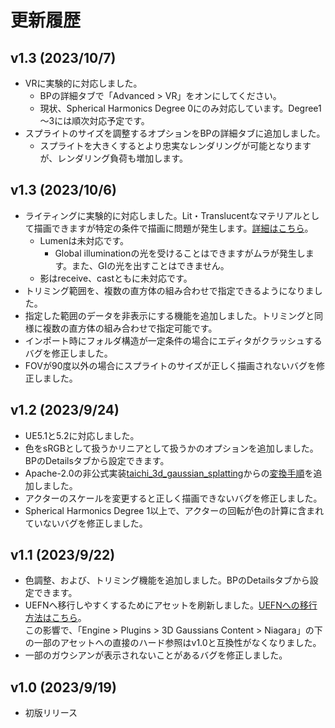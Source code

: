 # 更新履歴

## v1.3 (2023/10/7)
- VRに実験的に対応しました。
    - BPの詳細タブで「Advanced > VR」をオンにしてください。
    - 現状、Spherical Harmonics Degree 0にのみ対応しています。Degree1～3には順次対応予定です。
- スプライトのサイズを調整するオプションをBPの詳細タブに追加しました。
    - スプライトを大きくするとより忠実なレンダリングが可能となりますが、レンダリング負荷も増加します。

## v1.3 (2023/10/6)
- ライティングに実験的に対応しました。Lit・Translucentなマテリアルとして描画できますが特定の条件で描画に問題が発生します。[詳細はこちら](../how-to-import#_4)。
    - Lumenは未対応です。
        - Global illuminationの光を受けることはできますがムラが発生します。また、GIの光を出すことはできません。
    - 影はreceive、castともに未対応です。
- トリミング範囲を、複数の直方体の組み合わせで指定できるようになりました。
- 指定した範囲のデータを非表示にする機能を追加しました。トリミングと同様に複数の直方体の組み合わせで指定可能です。
- インポート時にフォルダ構造が一定条件の場合にエディタがクラッシュするバグを修正しました。
- FOVが90度以外の場合にスプライトのサイズが正しく描画されないバグを修正しました。

## v1.2 (2023/9/24)
- UE5.1と5.2に対応しました。
- 色をsRGBとして扱うかリニアとして扱うかのオプションを追加しました。BPのDetailsタブから設定できます。
- Apache-2.0の非公式実装[taichi_3d_gaussian_splatting](https://github.com/wanmeihuali/taichi_3d_gaussian_splatting)からの[変換手順](../how-to-unofficial)を追加しました。
- アクターのスケールを変更すると正しく描画できないバグを修正しました。
- Spherical Harmonics Degree 1以上で、アクターの回転が色の計算に含まれていないバグを修正しました。

## v1.1 (2023/9/22)
- 色調整、および、トリミング機能を追加しました。BPのDetailsタブから設定できます。
- UEFNへ移行しやすくするためにアセットを刷新しました。[UEFNへの移行方法はこちら](../how-to-uefn)。  
  この影響で、「Engine > Plugins > 3D Gaussians Content > Niagara」の下の一部のアセットへの直接のハード参照はv1.0と互換性がなくなりました。
- 一部のガウシアンが表示されないことがあるバグを修正しました。

## v1.0 (2023/9/19)
- 初版リリース